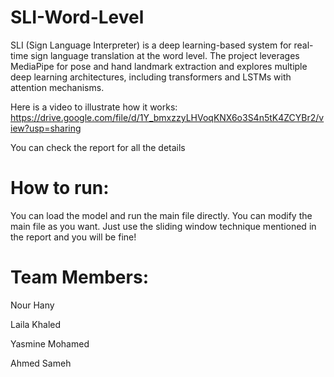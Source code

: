 # SLI-Word-Level
SLI (Sign Language Interpreter) is a deep learning-based system for real-time sign language translation at the word level. The project leverages MediaPipe for pose and hand landmark extraction and explores multiple deep learning architectures, including transformers and LSTMs with attention mechanisms.

Here is a video to illustrate how it works: https://drive.google.com/file/d/1Y_bmxzzyLHVoqKNX6o3S4n5tK4ZCYBr2/view?usp=sharing

You can check the report for all the details

# How to run:
You can load the model and run the main file directly. You can modify the main file as you want. Just use the sliding window technique mentioned in the report and you will be fine!


# Team Members:
Nour Hany

Laila Khaled

Yasmine Mohamed

Ahmed Sameh 

